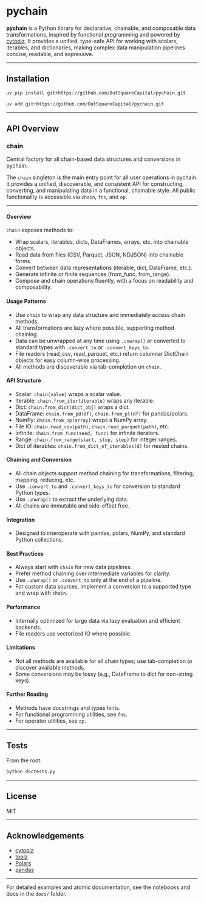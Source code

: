 # pychain

**pychain** is a Python library for declarative, chainable, and composable data transformations, inspired by functional programming and powered by [cytoolz](https://github.com/pytoolz/cytoolz). It provides a unified, type-safe API for working with scalars, iterables, and dictionaries, making complex data manipulation pipelines concise, readable, and expressive.

---

## Installation

```bash
uv pip install git+https://github.com/OutSquareCapital/pychain.git
```

```bash
uv add git+https://github.com/OutSquareCapital/pychain.git
```

---

## API Overview

### chain

  Central factory for all chain-based data structures and conversions in pychain.

  The `chain` singleton is the main entry point for all user operations in pychain. It provides a unified, discoverable, and consistent API for constructing, converting, and manipulating data in a functional, chainable style. All public functionality is accessible via `chain`, `fns`, and `op`.

---

#### Overview

`chain` exposes methods to:

- Wrap scalars, iterables, dicts, DataFrames, arrays, etc. into chainable objects.
- Read data from files (CSV, Parquet, JSON, NDJSON) into chainable forms.
- Convert between data representations (iterable, dict, DataFrame, etc.).
- Generate infinite or finite sequences (from_func, from_range).
- Compose and chain operations fluently, with a focus on readability and composability.

#### Usage Patterns

- Use `chain` to wrap any data structure and immediately access chain methods.
- All transformations are lazy where possible, supporting method chaining.
- Data can be unwrapped at any time using `.unwrap()` or converted to standard types with `.convert_to` or `.convert_keys_to`.
- File readers (read_csv, read_parquet, etc.) return columnar DictChain objects for easy column-wise processing.
- All methods are discoverable via tab-completion on `chain`.

#### API Structure

- Scalar: `chain(value)` wraps a scalar value.
- Iterable: `chain.from_iter(iterable)` wraps any iterable.
- Dict: `chain.from_dict(dict_obj)` wraps a dict.
- DataFrame: `chain.from_pd(df)`, `chain.from_pl(df)` for pandas/polars.
- NumPy: `chain.from_np(array)` wraps a NumPy array.
- File IO: `chain.read_csv(path)`, `chain.read_parquet(path)`, etc.
- Infinite: `chain.from_func(seed, func)` for infinite iterators.
- Range: `chain.from_range(start, stop, step)` for integer ranges.
- Dict of iterables: `chain.from_dict_of_iterables(d)` for nested chains.

#### Chaining and Conversion

- All chain objects support method chaining for transformations, filtering, mapping, reducing, etc.
- Use `.convert_to` and `.convert_keys_to` for conversion to standard Python types.
- Use `.unwrap()` to extract the underlying data.
- All chains are immutable and side-effect free.

#### Integration

- Designed to interoperate with pandas, polars, NumPy, and standard Python collections.

#### Best Practices

- Always start with `chain` for new data pipelines.
- Prefer method chaining over intermediate variables for clarity.
- Use `.unwrap()` or `.convert_to` only at the end of a pipeline.
- For custom data sources, implement a conversion to a supported type and wrap with `chain`.

#### Performance

- Internally optimized for large data via lazy evaluation and efficient backends.
- File readers use vectorized IO where possible.

#### Limitations

- Not all methods are available for all chain types; use tab-completion to discover available methods.
- Some conversions may be lossy (e.g., DataFrame to dict for non-string keys).

#### Further Reading

- Methods have docstrings and types hints.
- For functional programming utilities, see `fns`.
- For operator utilities, see `op`.

---

## Tests

From the root:

```bash
python doctests.py
```

---

## License

MIT

---

## Acknowledgements

- [cytoolz](https://github.com/pytoolz/cytoolz)
- [toolz](https://github.com/pytoolz/toolz)
- [Polars](https://github.com/pola-rs/polars)
- [pandas](https://github.com/pandas-dev/pandas)

---

For detailed examples and atomic documentation, see the notebooks and docs in the `docs/` folder.
